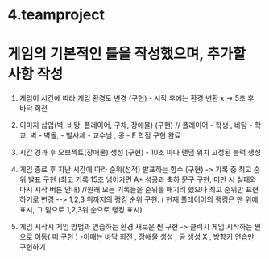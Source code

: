 # 4.teamproject

# 게임의 기본적인 틀을 작성했으며, 추가할 사항 작성
1. 게임이 시간에 따라 게임 환경도 변경 (구현) - 시작 후에는 환경 변환 x -> 5초 후 바닥 회전
2. 이미지 삽입(벽, 바탕, 플레이어, 구체, 장애물)  (구현) // 플레이어 - 학생 , 바탕 - 학교, 벽 - 벽돌, - 발사체 - 교수님 , 공 - F 학점 구현 완료
3. 시간 경과 후 오브젝트(장애물) 생성 (구현) - 10초 마다 랜덤 위치 고정된 블럭 생성
4. 게임 종료 후 지난 시간에 따라 순위(성적) 발표하는 함수 (구현) -> 기록 중 최고 순위 발표 구현 (최고 기록 15초 넘어가면 A+ 성공과 축하 문구 구현, 미만 시 실패와 다시 시작 버튼 안내)
//원래 모든 기록들을 순위를 매기려 했으나 최고 순위만 표현하기로 변경
--> 1,2,3 위까지의 랭킹 순위 구현. ( 현재 플레이어의 랭킹은 맨 위에 표시, 그 밑으로 1,2,3위 순으로 랭킹 표시)


5. 게임 시작시 게임 방법과 연습하는 환경 새로운 씬 구현 -> 클릭시 게임 시작하는 씬으로 이동( 미 구현 )
-이때는 바닥 회전 , 장애물  생성 , 공 생성 X , 방향키 연습만 구현하기
